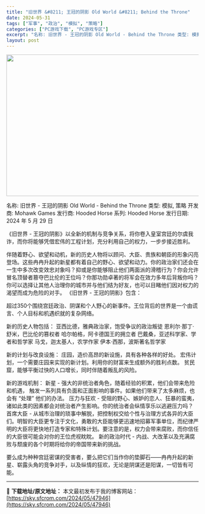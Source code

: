 ```yaml
---
title: "旧世界 &#8211; 王冠的阴影 Old World &#8211; Behind the Throne"
date: 2024-05-31
tags: ["军事", "政治", "模拟", "策略"]
categories: ["PC游戏下载", "PC游戏专区"]
excerpt: "名称: 旧世界 - 王冠的阴影 Old World - Behind the Throne 类型: 模拟, 策略 开发商: Mohawk Games 发行商: Hooded Horse 系列: Hooded Horse 发行日期: 2024 年 5 月 29 日 《旧世界 - 王冠的阴影》以全新的机&hellip;"
layout: post
---
```


<img class="aligncenter size-full wp-image-47947" src="https://sky.sfcrom.com/wp-content/uploads/2024/05/2024053022482785.jpg" alt="" width="660" height="370" />

名称: 旧世界 - 王冠的阴影 Old World - Behind the Throne
类型: 模拟, 策略
开发商: Mohawk Games
发行商: Hooded Horse
系列: Hooded Horse
发行日期: 2024 年 5 月 29 日

《旧世界 - 王冠的阴影》以全新的机制与竞争关系，将你卷入皇室宫廷的尔虞我诈，而你将能够凭借宏伟的工程计划，充分利用自己的权力，一步步接近胜利。

伴随着野心、欲望和动机，新的历史人物将以顾问、大臣、贵族和朝臣的形象闪亮登场。这些冉冉升起的新星都有着自己的野心、欲望和动力。你的政治家们还会在一生中多次改变效忠对象吗？抑或是你能够阻止他们两面派的滑稽行为？你会允许冒名顶替者篡夺巴比伦的王位吗？你那功勋卓著的将军会在效力多年后背叛你吗？你可以选择让其他人治理你的城市并与他们结为好友，也可以目睹他们因对权力的渴望而成为危险的对手。
《旧世界 - 王冠的阴影》包含：

超过350个围绕宫廷政治、阴谋和个人野心的新事件。王位背后的世界是一个由谎言、个人目标和机遇织就的复杂网络。

新的历史人物包括：
亚西比德，雅典政治家，饱受争议的政治叛徒
恩利尔·那丁·舒米，巴比伦的篡权者
哈尔帕格，阿卡德国王的拥立者
巴戴桑，亚述科学家、学者和哲学家
马戈，迦太基人，农学作家
伊本·西那，波斯著名哲学家

新的计划与改良设施：
庄园，造价高昂的新设施，具有各种各样的好处。
宏伟计划，一个需要庄园来实现的新计划。利用你的财富来生成额外的胜利点数。
贫民窟，能够平衡过快的人口增长，同时伴随着叛乱的风险。

新的游戏机制：
新星 - 强大的非统治者角色，随着经验的积累，他们会带来危险和机遇，
触发一系列具有负面和正面影响的事件。如果他们带来了太多麻烦，也会有 “处理” 他们的办法。
压力与狂欢 - 受阻的野心、嫉妒的恋人、狂暴的蛮夷，诸如此类的因素都会对统治者产生影响。你的统治者会纵情享乐以逃避压力吗？
首席大臣 - 从城市治理的琐事中解脱，把控制权交给个性与治理方式各异的大臣们。明智的大臣更专注于文化，勇敢的大臣能够更迅速地招募军事单位，而纪律严明的大臣将更快地打造专家和特殊计划。要注意的是，权力会带来腐败，而你信任的大臣很可能会对你的王位虎视眈眈。
新的政治时代 - 内战、大改革以及充满腐败与颓废的各个时期将给你的帝国带来新的挑战。

要么成为种种宫廷密谋的受害者，要么把它们当作你的垫脚石——冉冉升起的新星、崭露头角的竞争对手，以及纵情的狂欢，无论是阴谋还是阳谋，一切皆有可能。

---
📖 **下载地址/原文地址：** 本文最初发布于我的博客网站：[https://sky.sfcrom.com/2024/05/47946](https://sky.sfcrom.com/2024/05/47946)
